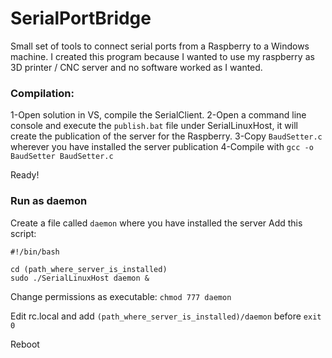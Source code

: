 # SerialPortBridge

Small set of tools to connect serial ports from a Raspberry to a Windows machine. I created this program because I wanted to use my raspberry as 3D printer / CNC server and no software worked as I wanted.

 ### Compilation:

1-Open solution in VS, compile the SerialClient.
2-Open a command line console and execute the `publish.bat` file under SerialLinuxHost, it will create the publication of the server for the Raspberry.
3-Copy `BaudSetter.c` wherever you have installed the server publication
4-Compile with `gcc -o BaudSetter BaudSetter.c`

Ready!

### Run as daemon

Create a file called `daemon` where you have installed the server
Add this script:

```
#!/bin/bash

cd (path_where_server_is_installed)
sudo ./SerialLinuxHost daemon &
```

Change permissions as executable: `chmod 777 daemon`

Edit rc.local and add `(path_where_server_is_installed)/daemon` before `exit 0`

Reboot
